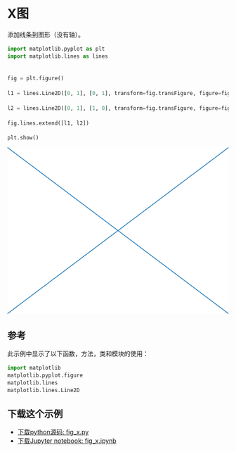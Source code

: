 # X图

添加线条到图形（没有轴）。

```python
import matplotlib.pyplot as plt
import matplotlib.lines as lines


fig = plt.figure()

l1 = lines.Line2D([0, 1], [0, 1], transform=fig.transFigure, figure=fig)

l2 = lines.Line2D([0, 1], [1, 0], transform=fig.transFigure, figure=fig)

fig.lines.extend([l1, l2])

plt.show()
```

![X图示例](/static/images/gallery/sphx_glr_fig_x_001.png)

## 参考

此示例中显示了以下函数，方法，类和模块的使用：

```python
import matplotlib
matplotlib.pyplot.figure
matplotlib.lines
matplotlib.lines.Line2D
```

## 下载这个示例
            
- [下载python源码: fig_x.py](https://matplotlib.org/_downloads/fig_x.py)
- [下载Jupyter notebook: fig_x.ipynb](https://matplotlib.org/_downloads/fig_x.ipynb)